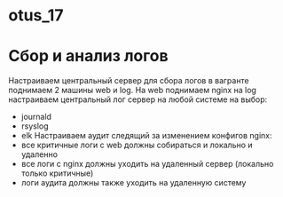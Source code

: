 # otus_17
# Сбор и анализ логов

Настраиваем центральный сервер для сбора логов в вагранте поднимаем 2 машины web и log. На web поднимаем nginx на log настраиваем центральный лог сервер на любой системе на выбор:
- journald
- rsyslog
- elk
Настраиваем аудит следящий за изменением конфигов nginx:
 - все критичные логи с web должны собираться и локально и удаленно
 - все логи с nginx должны уходить на удаленный сервер (локально только критичные)
 - логи аудита должны также уходить на удаленную систему
 
 


